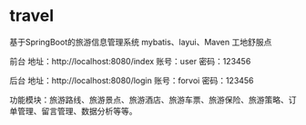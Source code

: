 # travel
基于SpringBoot的旅游信息管理系统
mybatis、layui、Maven
工地舒服点

前台
地址：http://localhost:8080/index
账号：user  密码：123456

后台
地址：http://localhost:8080/login
账号：forvoi  密码：123456

功能模块：旅游路线、旅游景点、旅游酒店、旅游车票、旅游保险、旅游策略、订单管理、留言管理、数据分析等等。